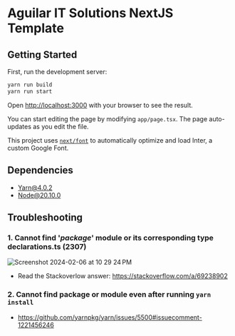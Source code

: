 # Aguilar IT Solutions NextJS Template

## Getting Started

First, run the development server:

```bash
yarn run build
yarn run start
```

Open [http://localhost:3000](http://localhost:3000) with your browser to see the result.

You can start editing the page by modifying `app/page.tsx`. The page auto-updates as you edit the file.

This project uses [`next/font`](https://nextjs.org/docs/basic-features/font-optimization) to automatically optimize and load Inter, a custom Google Font.

## Dependencies

- Yarn@4.0.2
- Node@20.10.0

## Troubleshooting

### 1. Cannot find '_package_' module or its corresponding type declarations.ts (2307)
![Screenshot 2024-02-06 at 10 29 24 PM](https://github.com/AguilarITSolutions/aits-nextjs-template/assets/25190540/a80ab38d-7990-4359-8ae9-5722318b4da9)
- Read the Stackoverlow answer: https://stackoverflow.com/a/69238902

### 2. Cannot find package or module even after running `yarn install`
- https://github.com/yarnpkg/yarn/issues/5500#issuecomment-1221456246
